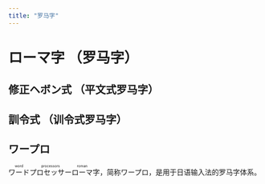 ```yaml
---
title: "罗马字"
---
```


# ローマ字 （罗马字）

## 修正ヘボン式 （平文式罗马字）

## 訓令式 （训令式罗马字）

## ワープロ

<ruby>ワード<rt>word</rt></ruby><ruby>プロセッサー<rt>processors</rt></ruby><ruby>ローマ<rt>roman</rt></ruby>字，简称ワープロ，是用于日语输入法的罗马字体系。
